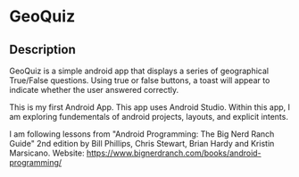 # GeoQuiz

## Description

GeoQuiz is a simple android app that displays a series of geographical True/False questions. Using true or false buttons, a toast will appear to indicate whether the user answered correctly.

This is my first Android App. This app uses Android Studio. Within this app, I am exploring fundementals of android projects, layouts, and explicit intents. 

I am following lessons from "Android Programming: The Big Nerd Ranch Guide" 2nd edition by Bill Phillips, Chris Stewart, Brian Hardy and Kristin Marsicano. 
Website: https://www.bignerdranch.com/books/android-programming/
